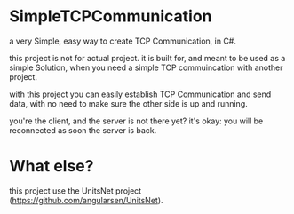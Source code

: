 # SimpleTCPCommunication
a very Simple, easy way to create TCP Communication, in C#.

this project is not for actual project.
it is built for, and meant to be used as a simple Solution, when you need a simple TCP commuincation with another project.

with this project you can easily establish TCP Communication and send data, with no need to make sure the other side is up and running.

you're the client, and the server is not there yet? it's okay: you will be reconnected as soon the server is back.

# What else?
this project use the UnitsNet project (https://github.com/angularsen/UnitsNet).
